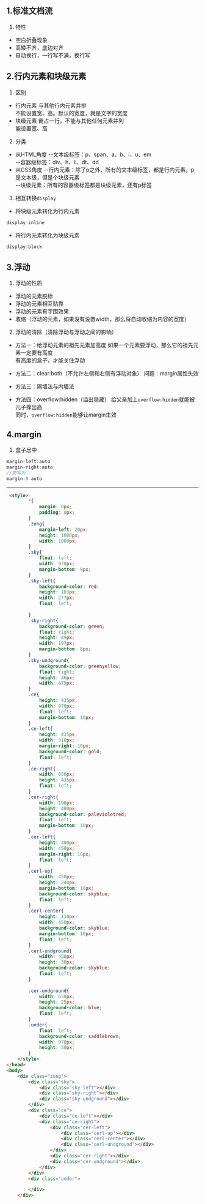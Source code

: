 ## 1.标准文档流
1. 特性
+ 空白折叠现象
+ 高矮不齐，底边对齐
+ 自动换行，一行写不满，换行写

## 2.行内元素和块级元素
1. 区别
+ 行内元素
与其他行内元素并排                                
不能设置宽、高。默认的宽度，就是文字的宽度
+ 块级元素
霸占一行，不能与其他任何元素并列                                       
能设置宽、高

2. 分类
+ 从HTML角度
--文本级标签：p、span、a、b、i、u、em         
--容器级标签：div、h、li、dt、dd
+ 从CSS角度
--行内元素：除了p之外，所有的文本级标签，都是行内元素。p是文本级，但是个块级元素                                 
--块级元素：所有的容器级标签都是块级元素，还有p标签

3. 相互转换`display`
+ 将块级元素转化为行内元素
```cs
display:inline
```
+ 将行内元素转化为块级元素
```cs
display:block
```

## 3.浮动
1. 浮动的性质
+ 浮动的元素脱标
+ 浮动的元素相互贴靠
+ 浮动的元素有字围效果
+ 收缩（浮动的元素，如果没有设置width，那么将自动收缩为内容的宽度）


2. 浮动的清除（清除浮动与浮动之间的影响）
+ 方法一：给浮动元素的祖先元素加高度
如果一个元素要浮动，那么它的祖先元素一定要有高度                       
有高度的盒子，才能关住浮动

+ 方法二：clear:both（不允许左侧和右侧有浮动对象）
问题：margin属性失效

+ 方法三：隔墙法与内墙法

+ 方法四：overflow:hidden（溢出隐藏）
给父亲加上`overflow:hidden`就能被儿子撑出高       
同时，`overflow:hidden`能够让margin生效

## 4.margin
1. 盒子居中
```cs
margin-left:auto
margin-right:auto
//简写为：
margin:0 auto
```

----------------------------------------------------------------
```html
 <style>
        *{
            margin: 0px;
            padding: 0px;
        }
        .zong{
            margin-left: 20px;
            height: 1000px;
            width: 1000px;
        }
        .sky{
            float: left;
            width: 970px;
            margin-bottom: 8px;
        }
        .sky-left{
            background-color: red;
            height: 103px;
            width: 277px;
            float: left;
            
        }
        .sky-right{
            background-color: green;
            float: right;
            height: 49px;
            width: 197px;
            margin-bottom: 8px;
        }
        .sky-undground{
            background-color: greenyellow;
            float: right;
            height: 46px;
            width: 679px;
        }
        .ce{
            height: 435px;
            width: 970px;
            float: left;
            margin-bottom: 10px;
        }
        .ce-left{
            height: 435px;
            width: 310px;
            margin-right: 10px;
            background-color: gold;
            float: left;
        }
        .ce-right{
            width: 650px;
            height: 435px;
            float: left;
        }
        .cer-right{
            width: 190px;
            height: 400px;
            background-color: palevioletred;
            float: left;
            margin-bottom: 10px;
        }
        .cer-left{
            height: 400px;
            width: 450px;
            margin-right: 10px;
            float: left;
        }
        .cerl-up{
            width: 450px;
            height: 240px;
            margin-bottom: 10px;
            background-color: skyblue;
            float: left;
        }
        .cerl-center{
            height: 110px;
            width: 450px;
            background-color: skyblue;
            margin-bottom: 10px;
            float: left;
        }
        .cerl-undground{
            width: 450px;
            height: 30px;
            background-color: skyblue;
            float: left;
        }
       
        .cer-undground{
            width: 650px;
            height: 25px;
            background-color: blue;
            float: left;
        }
        .under{
            float: left;
            background-color: saddlebrown;
            width: 970px;
            height: 30px;
        }
    </style>
</head>
<body>
    <div class="zong">
        <div class="sky">
            <div class="sky-left"></div>
            <div class="sky-right"></div>
            <div class="sky-undground"></div>
        </div>
        <div class="ce">
            <div class="ce-left"></div>
            <div class="ce-right">
                <div class="cer-left">
                    <div class="cerl-up"></div>
                    <div class="cerl-center"></div>
                    <div class="cerl-undground"></div>
                </div>
                <div class="cer-right"></div>
                <div class="cer-undground"></div>
            </div>
        </div>
        <div class="under">

        </div>
    </div>

```

